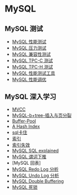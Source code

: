 # MySQL

<!-- 
- [MySQL 基础知识](mysql-basic.md)
- [MySQL 常用命令](mysql-commands.md)
- [MySQL 优化](mysql-optimization.md)
- [MySQL 事务](mysql-transaction.md)
- [MySQL 锁](mysql-lock.md)
- [MySQL 索引](mysql-index.md)
- [MySQL 备份与恢复](mysql-backup-recovery.md)
- [MySQL 集群](mysql-cluster.md)
- [MySQL 安全](mysql-security.md)
- [MySQL 常见问题](mysql-faq.md)
- [MySQL 工具](mysql-tools.md)
- [MySQL 扩展](mysql-extension.md)
- [MySQL 常见问题集锦](mysql-questions.md)
- [MySQL 参考资料](mysql-references.md)
- [MySQL 相关书籍](mysql-books.md)
- [MySQL 视频教程](mysql-videos.md)
- [MySQL 面试题](mysql-interview.md)
- [MySQL 工具推荐](mysql-tools-recommend.md)
- [MySQL 性能优化](mysql-performance.md) 
-->

## MySQL 测试

- [MySQL 性能测试](mysql-performance-test.md)
- [MySQL 压力测试](mysql-stress-test.md)
- [MySQL 兼容性测试](mysql-compatibility-test.md)
- [MySQL TPC-C 测试](mysql-tpc-c-test.md)
- [MySQL TPC-H 测试](mysql-tpc-h-test.md)
- [MySQL 性能测试工具](mysql-performance-test-tools.md)
- [MySQL 性能调优](mysql-performance-tuning.md)

## MySQL 深入学习

- [MVCC](./mvcc.md)
- [MySQL-b+tree-插入与页分裂](mysql-b+tree-插入与页分裂.md)
- [Buffer-Pool](mysql-buffer-pool.md)
- [A Hash Index](mysql-内存自适应哈希索引.md)
- [sql卡住](mysql-sql卡住.md)
- [索引](mysql-索引.md)
- [索引失效](mysql-索引失效.md)
- [MySQL SQL explained]()
- [MySQL 谓词下推](https://dev.mysql.com/doc/refman/8.0/en/optimizer-hints.html#optimizer-hints-index-range)
- [MySQL 回表]
- [MySQL Redo Log 分析]()
- [MySQL Undo Log 分析]()
- [MySQL Double Buffering]()
- [MySQL 死锁]()
